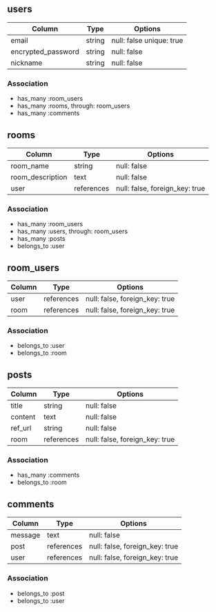 ## users

|Column               |Type    |Options                   |
| ------------------- | ------ | -----------------------  |
| email               | string | null: false unique: true |
| encrypted_password  | string | null: false              |
| nickname            | string | null: false              |

### Association
- has_many :room_users
- has_many :rooms, through: room_users
- has_many :comments


## rooms

| Column                    | Type       | Options                        |
| ------------------------- | ---------- | ------------------------------ |
| room_name                 | string     | null: false                    |
| room_description          | text       | null: false                    |
| user                      | references | null: false, foreign_key: true |

### Association
- has_many :room_users
- has_many :users, through: room_users
- has_many :posts
- belongs_to :user


## room_users

| Column  | Type       | Options                        |
| ------- | ---------- | ------------------------------ |
| user    | references | null: false, foreign_key: true |
| room    | references | null: false, foreign_key: true |

### Association
- belongs_to :user
- belongs_to :room


## posts

| Column                   | Type       | Options                        |
| ------------------------ | ---------- | ------------------------------ |
| title                    | string     | null: false                    |
| content                  | text       | null: false                    |
| ref_url                  | string     | null: false                    |
| room                     | references | null: false, foreign_key: true |

### Association
- has_many :comments
- belongs_to :room


## comments

| Column                   | Type       | Options                        |
| ------------------------ | ---------- | ------------------------------ |
| message                  | text       | null: false                    |
| post                     | references | null: false, foreign_key: true |
| user                     | references | null: false, foreign_key: true |

### Association
- belongs_to :post
- belongs_to :user